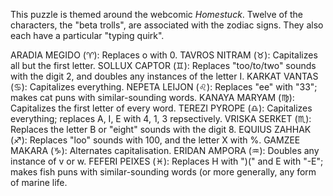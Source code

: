 This puzzle is themed around the webcomic *Homestuck*. Twelve of the characters, the "beta trolls", are associated with the zodiac signs. They also each have a particular "typing quirk".


ARADIA MEGIDO (♈): Replaces o with 0.
TAVROS NITRAM (♉): Capitalizes all but the first letter.
SOLLUX CAPTOR (♊): Replaces "too/to/two" sounds with the digit 2, and doubles any instances of the letter I.
KARKAT VANTAS (♋): Capitalizes everything.
NEPETA LEIJON (♌): Replaces "ee" with "33"; makes cat puns with similar-sounding words.
KANAYA MARYAM (♍): Capitalizes the first letter of every word.
TEREZI PYROPE (♎): Capitalizes everything; replaces A, I, E with 4, 1, 3 repsectively.
VRISKA SERKET (♏): Replaces the letter B or "eight" sounds with the digit 8.
EQUIUS ZAHHAK (♐): Replaces "loo" sounds with 100, and the letter X with %.
GAMZEE MAKARA (♑): Alternates capitalisation.
ERIDAN AMPORA (♒): Doubles any instance of v or w.
FEFERI PEIXES (♓): Replaces H with ")(" and E with "-E"; makes fish puns with similar-sounding words (or more generally, any form of marine life.